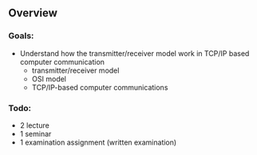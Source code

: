 ## Overview
### Goals:
* Understand how the transmitter/receiver model work in TCP/IP based computer communication
  * transmitter/receiver model
  * OSI model
  * TCP/IP-based computer communications

### Todo:
* 2 lecture
* 1 seminar
* 1 examination assignment (written examination)
